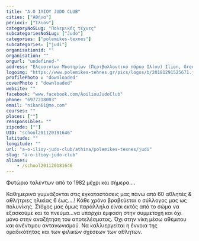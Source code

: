 ```yaml
---
title: "Α.Ο ΙΛΙΟΥ JUDO CLUB"
cities: ["Αθήνα"]
perioxi: ["Ίλιον"]
categoryNoSLug: "Πολεμικές τέχνες"
subcategoriesNoSLug: ["Judo"]
categories: ["polemikes-texnes"]
subcategories: ["judi"]
organisationid: ""
organisation: ""
orgurl: "undefined-"
address: "Ελευσινίων Μυστηρίων (Περιβαλλοντικό πάρκο Ιλίου) Ilion, Greece, 13122"
logoimg: "https://www.polemikes-tehnes.gr/pics/logos/b/20181291525671.jpg"
profilePhoto : "downloaded"
coverPhoto : "downloaded"
website: ""
facebook: "www.facebook.com/AoiliouJudoClub"
phone: "6977218003"
email: "nikan61@me.com"
courses: ""
places: [""]
rensponsibles: ""
zipcode: [""]
UID: "school201120181646"
latitude: ""
longitude: ""
url: "a-o-ilioy-judo-club/athina/polemikes-texnes/judi"
slug: "a-o-ilioy-judo-club"
aliases:
    - /school201120181646
---
```



Φυτώριο ταλέντων από το 1982 μέχρι και σήμερα....

Καθημερινά γυμνάζονται στις εγκαταστάσεις μας πάνω από 60 αθλητές &amp; αθλήτριες ηλικίας 6 έως....! Κάθε χρόνο βραβεύεται ο σύλλογος μας ως πολυνίκης. Στόχος μας όμως παράλληλα είναι εκτός από το σώμα να εξασκούμε και το πνεύμα...να υπάρχει έμφαση στην συμμετοχή και όχι μόνο στην αναζήτηση του αποτελέσματος. Όχι στην νίκη μέσω αθέμιτου και ανέντιμου ανταγωνισμού. Να καλλιεργείται η έννοια της ομαδικότητας και των φιλικών σχέσεων των αθλητών.